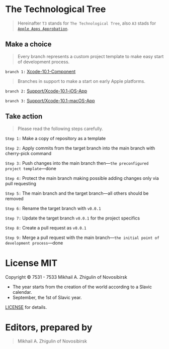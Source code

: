 # The Technological Tree

> Hereinafter `T3` stands for `The Technological Tree`, also `A3` stads for [`Apple Apps Approbation`](https://docs.google.com/document/d/1K2jOeIknKRRpTEEIPKhxO2H_1eBTof5uTXxyOm5g6nQ/edit?usp=sharing).

## Make a choice

> Every branch represents a custom project template to make easy start of development process.

`branch 1:` [Xcode-10.1-Component](https://github.com/perseusrealdeal/TheTechnologicalTree/tree/Xcode-10.1-Component)

> Branches in support to make a start on early Apple platforms.

`branch 2:` [Support/Xcode-10.1-iOS-App](https://github.com/perseusrealdeal/TheTechnologicalTree/tree/support/Xcode-10.1-iOS-App)

`branch 3:` [Support/Xcode-10.1-macOS-App](https://github.com/perseusrealdeal/TheTechnologicalTree/tree/support/Xcode-10.1-macOS-App) 

## Take action

> Please read the following steps carefully.

`Step 1:` Make a copy of repository as a template

`Step 2:` Apply commits from the target branch into the main branch with cherry-pick command

`Step 3:` Push changes into the main branch then—`the preconfigured project template`—done

`Step 4:` Protect the main branch making possible adding changes only via pull requesting

`Step 5:` The main branch and the target branch—all others should be removed

`Step 6:` Rename the target branch with `v0.0.1`

`Step 7:` Update the target branch `v0.0.1` for the project specifics

`Step 8:` Create a pull request as `v0.0.1`

`Step 9:` Merge a pull request with the main branch—`the initial point of development process`—done

# License MIT

Copyright © 7531 - 7533 Mikhail A. Zhigulin of Novosibirsk

- The year starts from the creation of the world according to a Slavic calendar.
- September, the 1st of Slavic year.

[LICENSE](/LICENSE) for details.

# Editors, prepared by

> Mikhail A. Zhigulin of Novosibirsk
